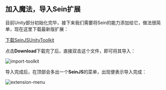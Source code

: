 ## 加入魔法，导入Sein扩展

目前Unity部分初始化完毕，接下来我们需要将Sein的能力添加给它，做法很简单，现在这里下载最新版扩展：

[下载SeinJSUnityToolkit](https://github.com/hiloteam/SeinJSUnityToolkit/tree/master/bin/SeinJSUnityToolkit.unitypackage)

点击**Download**下载完了后，直接双击这个文件，即可将其导入：

![import-toolkit](/assets/tutorials/artist/img/9.png)

导入完成后，在顶部会多出一个**SeinJS**的菜单，出现便表示导入完成：

![extension-menu](/assets/tutorials/artist/img/10.png)